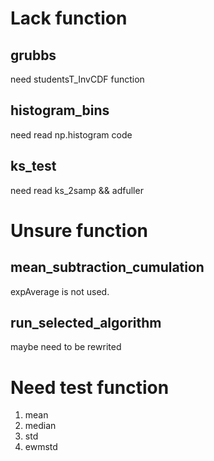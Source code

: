 # Lack function

## grubbs

need studentsT_InvCDF function

## histogram_bins

need read np.histogram code

## ks_test

need read ks_2samp && adfuller

#  Unsure function

## mean_subtraction_cumulation

expAverage is not used.

## run_selected_algorithm

maybe need to be rewrited


# Need test function

1. mean
1. median
1. std
1. ewmstd
